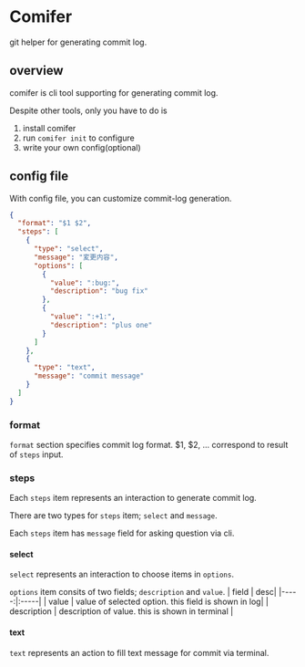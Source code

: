 # Comifer
git helper for generating commit log.

## overview
comifer is cli tool supporting for generating commit log.

Despite other tools, only you have to do is
1. install comifer
2. run `comifer init` to configure
3. write your own config(optional)

## config file
With config file, you can customize commit-log generation.
```json
{
  "format": "$1 $2",
  "steps": [
    {
      "type": "select",
      "message": "変更内容",
      "options": [
        {
          "value": ":bug:",
          "description": "bug fix"
        },
        {
          "value": ":+1:",
          "description": "plus one"
        }
      ]
    },
    {
      "type": "text",
      "message": "commit message"
    }
  ]
}
```
### format
`format` section specifies commit log format.
$1, $2, ... correspond to result of `steps` input.

### steps
Each `steps` item represents an interaction to generate commit log.

There are two types for `steps` item; `select` and `message`.

Each `steps` item has `message` field for asking question via cli.
#### select
`select` represents an interaction to choose items in `options`.

`options` item consits of two fields;
`description` and `value`.
| field | desc|
|-----:|:-----|
| value | value of selected option. this field is shown in log|
| description | description of value. this is shown in terminal |

#### text
`text` represents an action to fill text message for commit via terminal.

